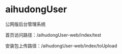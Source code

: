 # aihudongUser
公网版后台管理系统

首页访问路径：/aihudongUser-web/index/test

安装包上传路径：/aihudongUser-web/index/toUpload
